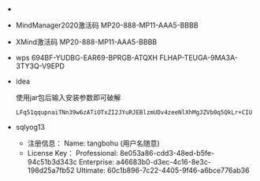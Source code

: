 - 
  
- MindManager2020激活码
  MP20-888-MP11-AAA5-BBBB

- XMind激活码
  MP20-888-MP11-AAA5-BBBB
  
- wps
  694BF-YUDBG-EAR69-BPRGB-ATQXH
  FLHAP-TEUGA-9MA3A-3TY3Q-V9EPD
  
- idea
  
  使用jar包后输入安装参数即可破解
  
  ```
  LFq51qqupnaiTNn39w6zATiOTxZI2JYuRJEBlzmUDv4zeeNlXhMgJZVb0q5QkLr+CIUrSuNB7ucifrGXawLB4qswPOXYG7+ItDNUR/9UkLTUWlnHLX07hnR1USOrWIjTmbytcIKEdaI6x0RskyotuItj84xxoSBP/iRBW2EHpOc
  ```
  
- sqlyog13

  - 注册信息：
    Name:
    tangbohu (用户名随意)
  - License Key：
    Professional:	8e053a86-cdd3-48ed-b5fe-94c51b3d343c
    Enterprise:	a46683b0-d3ec-4c16-8e3c-198d25a7fb52
    Ultimate:	60c1b896-7c22-4405-9f46-a6bce776ab36

  
